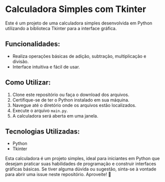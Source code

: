 # Calculadora Simples com Tkinter

Este é um projeto de uma calculadora simples desenvolvida em Python utilizando a biblioteca Tkinter para a interface gráfica.

## Funcionalidades:

- Realiza operações básicas de adição, subtração, multiplicação e divisão.
- Interface intuitiva e fácil de usar.

## Como Utilizar:

1. Clone este repositório ou faça o download dos arquivos.
2. Certifique-se de ter o Python instalado em sua máquina.
3. Navegue até o diretório onde os arquivos estão localizados.
4. Execute o arquivo `main.py`.
5. A calculadora será aberta em uma janela.

## Tecnologias Utilizadas:

- Python
- Tkinter

Esta calculadora é um projeto simples, ideal para iniciantes em Python que desejam praticar suas habilidades de programação e construir interfaces gráficas básicas. Se tiver alguma dúvida ou sugestão, sinta-se à vontade para abrir uma issue neste repositório. Aproveite! 🚀